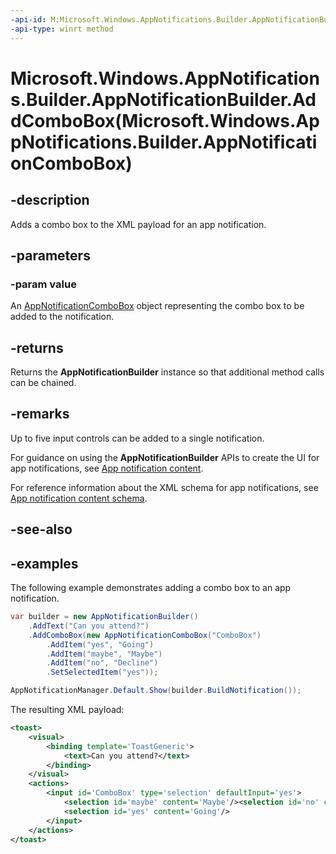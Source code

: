 ```yaml
---
-api-id: M:Microsoft.Windows.AppNotifications.Builder.AppNotificationBuilder.AddComboBox(Microsoft.Windows.AppNotifications.Builder.AppNotificationComboBox)
-api-type: winrt method
---
```


# Microsoft.Windows.AppNotifications.Builder.AppNotificationBuilder.AddComboBox(Microsoft.Windows.AppNotifications.Builder.AppNotificationComboBox)

<!--
public Microsoft.Windows.AppNotifications.Builder.AppNotificationBuilder AddComboBox (Microsoft.Windows.AppNotifications.Builder.AppNotificationComboBox value);
-->


## -description

Adds a combo box to the XML payload for an app notification. 

## -parameters

### -param value

An [AppNotificationComboBox](xref:Microsoft.Windows.AppNotifications.Builder.AppNotificationComboBox) object representing the combo box to be added to the notification.

## -returns

Returns the **AppNotificationBuilder** instance so that additional method calls can be chained.

## -remarks

Up to five input controls can be added to a single notification.

For guidance on using the **AppNotificationBuilder** APIs to create the UI for app notifications, see [App notification content](/windows/apps/design/shell/tiles-and-notifications/adaptive-interactive-toasts).

For reference information about the XML schema for app notifications, see [App notification content schema](/windows/apps/design/shell/tiles-and-notifications/toast-schema).

## -see-also

## -examples

The following example demonstrates adding a combo box to an app notification.

```csharp
var builder = new AppNotificationBuilder()
    .AddText("Can you attend?")
    .AddComboBox(new AppNotificationComboBox("ComboBox")
        .AddItem("yes", "Going")
        .AddItem("maybe", "Maybe")
        .AddItem("no", "Decline")
        .SetSelectedItem("yes"));

AppNotificationManager.Default.Show(builder.BuildNotification());
```

The resulting XML payload:

```xml
<toast>
    <visual>
        <binding template='ToastGeneric'>
            <text>Can you attend?</text>
        </binding>
    </visual>
    <actions>
        <input id='ComboBox' type='selection' defaultInput='yes'>
            <selection id='maybe' content='Maybe'/><selection id='no' content='Decline'/>
            <selection id='yes' content='Going'/>
        </input>
    </actions>
</toast>
```
